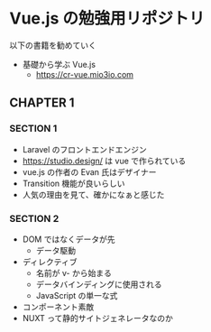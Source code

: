 # Vue.js の勉強用リポジトリ
以下の書籍を勧めていく
- 基礎から学ぶ Vue.js
  - https://cr-vue.mio3io.com
  
## CHAPTER 1
### SECTION 1
- Laravel のフロントエンドエンジン
- https://studio.design/ は vue で作られている
- vue.js の作者の Evan 氏はデザイナー
- Transition 機能が良いらしい
- 人気の理由を見て、確かになぁと感じた

### SECTION 2
- DOM ではなくデータが先
  - データ駆動
- ディレクティブ
  - 名前が v- から始まる
  - データバインディングに使用される
  - JavaScript の単一な式
- コンポーネント素敵
- NUXT って静的サイトジェネレータなのか